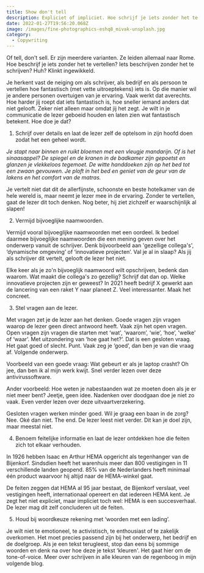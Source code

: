 ```yaml
---
title: Show don't tell
description: Expliciet of impliciet. Hoe schrijf je iets zonder het te vertellen?
date: 2022-01-27T19:56:20.068Z
image: /images/fine-photographics-eshq8_mivak-unsplash.jpg
category:
  - Copywriting
---
```

Of tell, don't sell. Er zijn meerdere varianten. Ze leiden allemaal naar Rome. Hoe beschrijf je iets zonder het te vertellen? Iets beschrijven zonder het te schrijven? Huh? Klinkt ingewikkeld.

Je herkent vast de neiging om als schrijver, als bedrijf en als persoon te vertellen hoe fantastisch (met vette uitroeptekens) iets is. Op die manier wil je andere personen overtuigen van je ervaring. Vaak werkt dat averechts. Hoe harder jij roept dat iets fantastisch is, hoe sneller iemand anders dat niet gelooft. Zeker niet alleen maar omdat jij het zegt. Je wilt in je communicatie de lezer geboeid houden en laten zien wat fantastisch betekent. Hoe doe je dat?

1. Schrijf over details en laat de lezer zelf de optelsom in zijn hoofd doen zodat het een geheel wordt. 

*Je stapt naar binnen en ruikt bloemen met een vleugje mandarijn. Of is het sinaasappel? De spiegel en de kranen in de badkamer zijn gepoetst en glanzen je vlekkeloos tegemoet. De witte handdoeken zijn op het bed tot een zwaan gevouwen. Je ploft in het bed en geniet van de geur van de lakens en het comfort van de matras.*

Je vertelt niet dat dit de allerfijnste, schoonste en beste hotelkamer van de hele wereld is, maar neemt je lezer mee in de ervaring. Zonder te vertellen, gaat de lezer dit toch denken. Nog beter, hij ziet zichzelf er waarschijnlijk al slapen!  

2. Vermijd bijvoeglijke naamwoorden.  

Vermijd vooral bijvoeglijke naamwoorden met een oordeel. Ik bedoel daarmee bijvoeglijke naamwoorden die een mening geven over het onderwerp vanuit de schrijver. Denk bijvoorbeeld aan 'gezellige collega's', ‘dynamische omgeving’ of ‘innovatieve projecten’. Val je al in slaap? Als jij als schrijver dit vertelt, gelooft de lezer het niet.  

Elke keer als je zo'n bijvoeglijk naamwoord wilt opschrijven, bedenk dan waarom. Wat maakt die collega's zo gezellig? Schrijf dat dan op. Welke innovatieve projecten zijn er geweest? In 2021 heeft bedrijf X gewerkt aan de lancering van een raket Y naar planeet Z. Veel interessanter. Maak het concreet.  

3. Stel vragen aan de lezer.

Met vragen zet je de lezer aan het denken. Goede vragen zijn vragen waarop de lezer geen direct antwoord heeft. Vaak zijn het open vragen. Open vragen zijn vragen die starten met ‘wat', ‘waarom’, ‘wie’, ‘hoe’, 'welke' of ‘waar’. Met uitzondering van ‘hoe gaat het?’. Dat is een gesloten vraag. Het gaat goed of slecht. Punt. Vaak zeg je ‘goed’, dan ben je van die vraag af. Volgende onderwerp.  

Voorbeeld van een goede vraag: Wat gebeurt er als je laptop crasht? Oh jee, dan ben ik al mijn werk kwijt. Snel verder lezen over deze antivirussoftware.   

Ander voorbeeld: Hoe weten je nabestaanden wat ze moeten doen als je er niet meer bent? Jeetje, geen idee. Nadenken over doodgaan doe je niet zo vaak. Even verder lezen over deze uitvaartverzekering.  

Gesloten vragen werken minder goed. Wil je graag een baan in de zorg? Nee. Oké dan niet. The end. De lezer leest niet verder. Dit kan je doel zijn, maar meestal niet.  

4. Benoem feitelijke informatie en laat de lezer ontdekken hoe die feiten zich tot elkaar verhouden.

In 1926 hebben Isaac en Arthur HEMA opgericht als tegenhanger van de Bijenkorf. Sindsdien heeft het warenhuis meer dan 800 vestigingen in 11 verschillende landen geopend. 85% van de Nederlanders heeft minimaal één product waarvoor hij altijd naar de HEMA-winkel gaat.  

De feiten zeggen dat HEMA al 95 jaar bestaat, de Bijenkorf verslaat, veel vestigingen heeft, internationaal opereert en dat iedereen HEMA kent. Je zegt het niet expliciet, maar impliciet toch wel: HEMA is een succesverhaal. De lezer mag dit zelf concluderen uit de feiten. 

5. Houd bij woordkeuze rekening met ‘woorden met een lading’.  

Je wilt niet te emotioneel, te activistisch, te enthousiast of te zakelijk overkomen. Het moet precies passend zijn bij het onderwerp, het bedrijf en de doelgroep. Als je een tekst terugleest, stop dan eens bij sommige woorden en denk na over hoe deze je tekst ‘kleuren'. Het gaat hier om de tone-of-voice. Meer over schrijven in alle kleuren van de regenboog in mijn volgende blog.